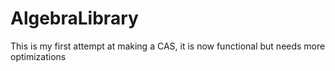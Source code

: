 # AlgebraLibrary
This is my first attempt at making a CAS, it is now functional but needs more optimizations

